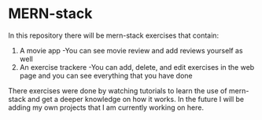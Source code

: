 # MERN-stack
In this repository there will be mern-stack exercises that contain:
1. A movie app
  -You can see movie review and add reviews yourself as well
2. An exercise trackere
  -You can add, delete, and edit exercises in the web page and you can see everything that you have done
  
  There exercises were done by watching tutorials to learn the use of mern-stack and get a deeper knowledge on how it works.
  In the future I will be adding my own projects that I am currently working on here. 
